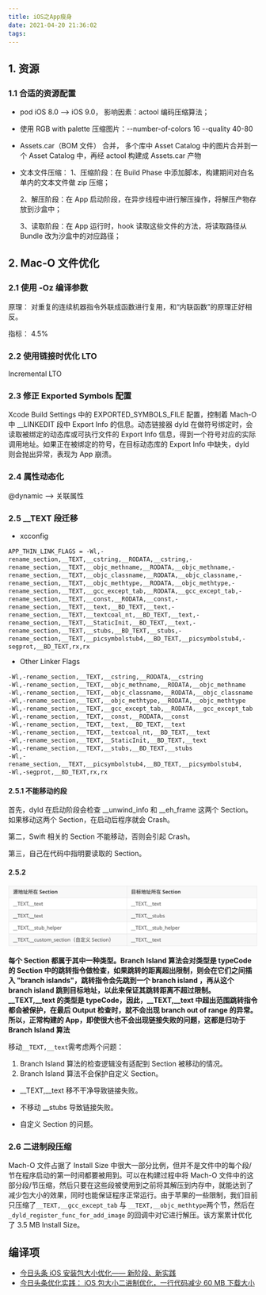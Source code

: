 ```yaml
---
title: iOS之App瘦身
date: 2021-04-20 21:36:02
tags:  
---
```


## 1. 资源

### 1.1 合适的资源配置

* pod iOS 8.0 --> iOS 9.0， 影响因素：actool 编码压缩算法；

* 使用 RGB with palette 压缩图片：--number-of-colors 16 --quality 40-80

* Assets.car（BOM 文件） 合并， 多个库中 Asset Catalog 中的图片合并到一个 Asset Catalog 中，再经 actool 构建成 Assets.car 产物

* 文本文件压缩：
  1、压缩阶段：在 Build Phase 中添加脚本，构建期间对白名单内的文本文件做 zip 压缩；

  2、解压阶段：在 App 启动阶段，在异步线程中进行解压操作，将解压产物存放到沙盒中；

  3、读取阶段：在 App 运行时，hook 读取这些文件的方法，将读取路径从 Bundle 改为沙盒中的对应路径；

## 2. Mac-O 文件优化

### 2.1 使用 -Oz 编译参数

原理： 对重复的连续机器指令外联成函数进行复用，和“内联函数”的原理正好相反。

指标： 4.5%

### 2.2 使用链接时优化 LTO

Incremental LTO

### 2.3 修正 Exported Symbols 配置

Xcode Build Settings 中的 EXPORTED_SYMBOLS_FILE 配置，控制着 Mach-O 中 __LINKEDIT 段中 Export Info 的信息。动态链接器 dyld 在做符号绑定时，会读取被绑定的动态库或可执行文件的 Export Info 信息，得到一个符号对应的实际调用地址。如果正在被绑定的符号，在目标动态库的 Export Info 中缺失，dyld 则会抛出异常，表现为 App 崩溃。

### 2.4 属性动态化

@dynamic --> 关联属性

### 2.5 __TEXT 段迁移

* xcconfig

```shell
APP_THIN_LINK_FLAGS = -Wl,-rename_section,__TEXT,__cstring,__RODATA,__cstring,-rename_section,__TEXT,__objc_methname,__RODATA,__objc_methname,-rename_section,__TEXT,__objc_classname,__RODATA,__objc_classname,-rename_section,__TEXT,__objc_methtype,__RODATA,__objc_methtype,-rename_section,__TEXT,__gcc_except_tab,__RODATA,__gcc_except_tab,-rename_section,__TEXT,__const,__RODATA,__const,-rename_section,__TEXT,__text,__BD_TEXT,__text,-rename_section,__TEXT,__textcoal_nt,__BD_TEXT,__text,-rename_section,__TEXT,__StaticInit,__BD_TEXT,__text,-rename_section,__TEXT,__stubs,__BD_TEXT,__stubs,-rename_section,__TEXT,__picsymbolstub4,__BD_TEXT,__picsymbolstub4,-segprot,__BD_TEXT,rx,rx
```

* Other Linker Flags

```shell
-Wl,-rename_section,__TEXT,__cstring,__RODATA,__cstring
-Wl,-rename_section,__TEXT,__objc_methname,__RODATA,__objc_methname
-Wl,-rename_section,__TEXT,__objc_classname,__RODATA,__objc_classname
-Wl,-rename_section,__TEXT,__objc_methtype,__RODATA,__objc_methtype
-Wl,-rename_section,__TEXT,__gcc_except_tab,__RODATA,__gcc_except_tab
-Wl,-rename_section,__TEXT,__const,__RODATA,__const
-Wl,-rename_section,__TEXT,__text,__BD_TEXT,__text
-Wl,-rename_section,__TEXT,__textcoal_nt,__BD_TEXT,__text
-Wl,-rename_section,__TEXT,__StaticInit,__BD_TEXT,__text
-Wl,-rename_section,__TEXT,__stubs,__BD_TEXT,__stubs
-Wl,-rename_section,__TEXT,__picsymbolstub4,__BD_TEXT,__picsymbolstub4,
-Wl,-segprot,__BD_TEXT,rx,rx
```

#### 2.5.1 不能移动的段

首先，dyld 在启动阶段会检查 __unwind_info 和 __eh_frame 这两个 Section。如果移动这两个 Section，在启动后程序就会 Crash。

第二，Swift 相关的 Section 不能移动，否则会引起 Crash。

第三，自己在代码中指明要读取的 Section。

#### 2.5.2

![text_segments](./Resources/text_segments.png)

**每个 Section 都属于其中一种类型。Branch Island 算法会对类型是 typeCode 的 Section 中的跳转指令做检查，如果跳转的距离超出限制，则会在它们之间插入 "branch islands"，跳转指令会先跳到一个 branch island ，再从这个 branch island 跳到目标地址，以此来保证其跳转距离不超过限制。
__TEXT,__text 的类型是 typeCode，因此，__TEXT,__text 中超出范围跳转指令都会被保护，在最后 Output 检查时，就不会出现 branch out of range 的异常。所以，正常构建的 App，即使很大也不会出现链接失败的问题，这都是归功于 Branch Island 算法**

移动```__TEXT,__text```需考虑两个问题：

1. Branch Island 算法的检查逻辑没有适配到 Section 被移动的情况。
2. Branch Island 算法不会保护自定义 Section。

* __TEXT,__text 移不干净导致链接失败。

* 不移动 __stubs 导致链接失败。

* 自定义 Section 的问题。

### 2.6 二进制段压缩

Mach-O 文件占据了 Install Size 中很大一部分比例，但并不是文件中的每个段/节在程序启动的第一时间都要被用到。可以在构建过程中将 Mach-O 文件中的这部分段/节压缩，然后只要在这些段被使用到之前将其解压到内存中，就能达到了减少包大小的效果，同时也能保证程序正常运行。由于苹果的一些限制，我们目前只压缩了```__TEXT,__gcc_except_tab``` 与 ```__TEXT,__objc_methtype```两个节，然后在 ```_dyld_register_func_for_add_image``` 的回调中对它进行解压。该方案累计优化了 3.5 MB Install Size。

## 编译项

* [今日头条 iOS 安装包大小优化—— 新阶段、新实践](https://www.infoq.cn/article/iowjwhbirqeobzf5m2o8)
* [今日头条优化实践： iOS 包大小二进制优化，一行代码减少 60 MB 下载大小](https://www.infoq.cn/article/XUJL32hTDKYqAKz0hkMM)

